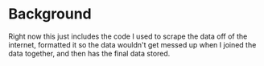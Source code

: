 # Background

Right now this just includes the code I used to scrape the data off of the internet, formatted it so the data wouldn't get messed up when I joined the data together, 
and then has the final data stored.
